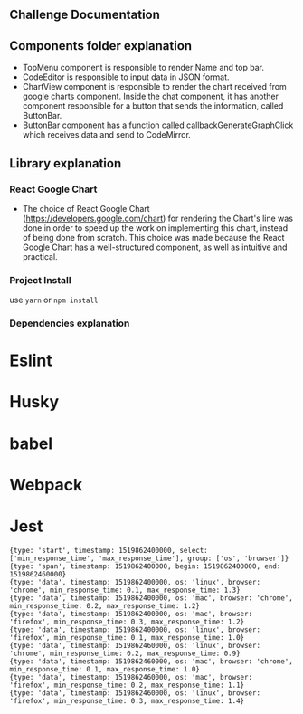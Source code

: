 ## Challenge Documentation

## Components folder explanation

- TopMenu component is responsible to render Name and top bar.
- CodeEditor is responsible to input data in JSON format.
- ChartView component is responsible to render the chart received from google charts component. Inside the chat component, it has another component responsible for a button that sends the information, called ButtonBar.
- ButtonBar component has a function called callbackGenerateGraphClick which receives data and send to CodeMirror.

## Library explanation

### React Google Chart
- The choice of React Google Chart (https://developers.google.com/chart) for rendering the Chart's line was done in order to speed up the work on implementing this chart, instead of being done from scratch. This choice was made because the React Google Chart has a well-structured component, as well as intuitive and practical.

### Project Install

use `yarn` or `npm install`

### Dependencies explanation

# Eslint
# Husky
  
# babel 
# Webpack
# Jest



``` 
{type: 'start', timestamp: 1519862400000, select: ['min_response_time', 'max_response_time'], group: ['os', 'browser']}
{type: 'span', timestamp: 1519862400000, begin: 1519862400000, end: 1519862460000}
{type: 'data', timestamp: 1519862400000, os: 'linux', browser: 'chrome', min_response_time: 0.1, max_response_time: 1.3}
{type: 'data', timestamp: 1519862400000, os: 'mac', browser: 'chrome', min_response_time: 0.2, max_response_time: 1.2}
{type: 'data', timestamp: 1519862400000, os: 'mac', browser: 'firefox', min_response_time: 0.3, max_response_time: 1.2}
{type: 'data', timestamp: 1519862400000, os: 'linux', browser: 'firefox', min_response_time: 0.1, max_response_time: 1.0}
{type: 'data', timestamp: 1519862460000, os: 'linux', browser: 'chrome', min_response_time: 0.2, max_response_time: 0.9}
{type: 'data', timestamp: 1519862460000, os: 'mac', browser: 'chrome', min_response_time: 0.1, max_response_time: 1.0}
{type: 'data', timestamp: 1519862460000, os: 'mac', browser: 'firefox', min_response_time: 0.2, max_response_time: 1.1}
{type: 'data', timestamp: 1519862460000, os: 'linux', browser: 'firefox', min_response_time: 0.3, max_response_time: 1.4}
```
